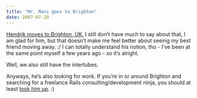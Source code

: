 ```yaml
---
title: "Mr. Mans goes to Brighton"
date: 2007-07-29
---
```


[Hendrik moves to Brighton, UK.][1] I still don’t have much to say about that,
I am glad for him, but that doesn’t make me feel better about seeing my best friend moving away. :/ I can totally understand his notion, tho - I’ve been at the same point myself a few years ago - so it’s alright.

Well, we also still have the intertubes.

Anyways, he’s also looking for work. If you’re in or around Brighton and searching for a freelance Rails consulting/development ninja, you should at least [look him up][2]. :)

[1]: http://www.mornography.de/2007/07/29/to-brighton/
[2]: http://www.teamschnitzel.com/

